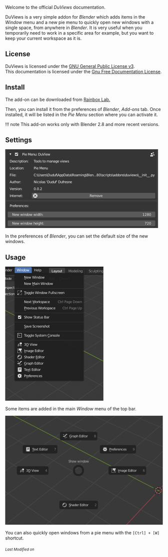 Welcome to the official *DuViews* documentation.

DuViews is a very simple addon for *Blender* which adds items in the *Window* menu and a new pie menu to quickly open new windows with a single space, from anywhere in *Blender*. It is very useful when you temporarily need to work in a specific area for example, but you want to keep your current workspace as it is.

## License

DuViews is licensed under the [GNU General Public License v3](https://rainboxlab.org/license-gpl/).  
This documentation is licensed under the [Gnu Free Documentation License](https://www.gnu.org/licenses/fdl-1.3.html).

## Install

The add-on can be downloaded from [Rainbox Lab.](https://rainboxlab.org)

Then, you can install it from the preferences of *Blender*, *Add-ons* tab. Once installed, it will be listed in the *Pie Menu* section where you can activate it.

!!! note
    This add-on works only with Blender 2.8 and more recent versions.

## Settings

![](img/prefs.png)

In the preferences of *Blender*, you can set the default size of the new windows.

## Usage

![](img/menu.png)

Some items are added in the main *Window* menu of the top bar.

![](img/pie_menu.png)

You can also quickly open windows from a pie menu with the `[Ctrl] + [W]` shortcut.


<sub>*Last Modified on <script type="text/javascript"> document.write(document.lastModified) </script>*</sub>